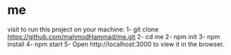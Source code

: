 # me
visit
to run this project on your machine:
1- git clone https://github.com/mahmodHammad/me.git
2- cd me
2- npm init
3- npm install
4- npm start
5- Open http://localhost:3000 to view it in the browser.

